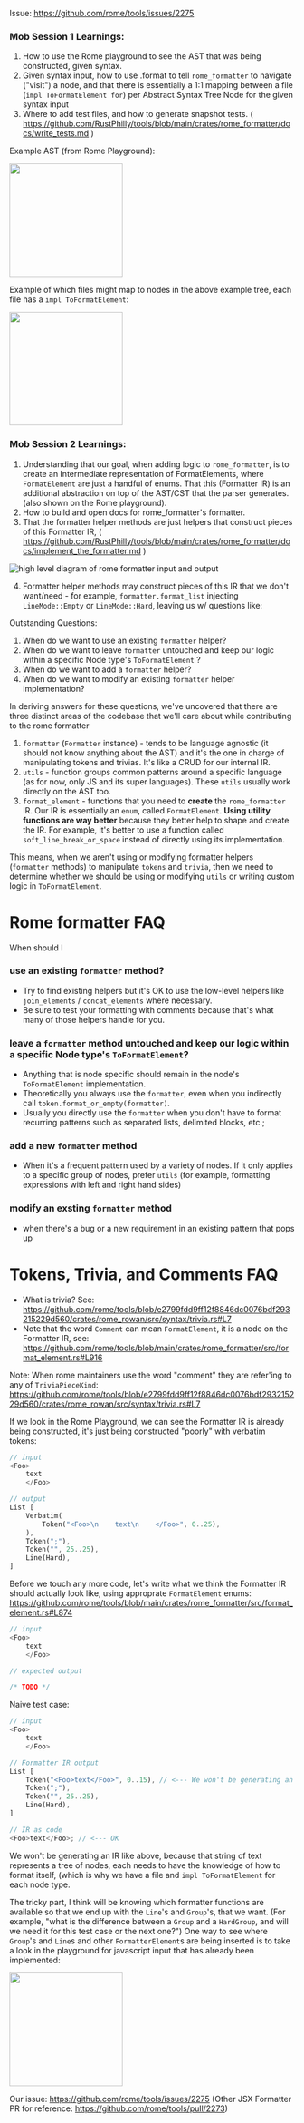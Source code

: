 Issue: https://github.com/rome/tools/issues/2275

### Mob Session 1 Learnings:
1. How to use the Rome playground to see the AST that was being constructed, given syntax.
2. Given syntax input, how to use .format to tell `rome_formatter` to navigate ("visit") a node, and that there is essentially a 1:1 mapping between a file (`impl ToFormatElement for`) per Abstract Syntax Tree Node for the given syntax input
3. Where to add test files,  and how to generate snapshot tests. ( https://github.com/RustPhilly/tools/blob/main/crates/rome_formatter/docs/write_tests.md )

Example AST (from Rome Playground):

<img src="../knowledge/ast.png" data-canonical-src="../knowledge/ast.png" width="200"/>

Example of which files might map to nodes in the above example tree, each file has a `impl ToFormatElement`:

<img src="../knowledge/rome_formatter_jsx.png" data-canonical-src="../knowledge/rome_formatter_jsx.png" width="200"/>


### Mob Session 2 Learnings:
1. Understanding that our goal, when adding logic to `rome_formatter`, is to create an Intermediate representation of FormatElements, where `FormatElement` are just a handful of enums. That this (Formatter IR) is an additional abstraction on top of the AST/CST that the parser generates. (also shown on the Rome playground).
2. How to build and open docs for rome_formatter's formatter.
3. That the formatter helper methods are just helpers that construct pieces of this Formatter IR, ( https://github.com/RustPhilly/tools/blob/main/crates/rome_formatter/docs/implement_the_formatter.md )

![high level diagram of rome formatter input and output](https://github.com/RustPhilly/tools/blob/feature/format-jsx-element/crates/rome_formatter/docs/high-level-rome-formatter-overview.jpeg)

4. Formatter helper methods may construct pieces of this IR that we don't want/need - for example, `formatter.format_list` injecting `LineMode::Empty` or `LineMode::Hard`, leaving us w/ questions like:

Outstanding Questions:
1. When do we want to use an existing `formatter` helper?
2. When do we want to leave `formatter` untouched and keep our logic within a specific Node type's `ToFormatElement` ?
3. When do we want to add a `formatter` helper?
4. When do we want to modify an existing `formatter` helper implementation?

In deriving answers for these questions, we've uncovered that there are three distinct areas of the codebase that we'll care about while contributing to the rome formatter

1. `formatter` (`Formatter` instance) - tends to be language agnostic (it should not know anything about the AST) and it's the one in charge of manipulating tokens and trivias. It's like a CRUD for our internal IR.
2. `utils` - function groups common patterns around a specific language (as for now, only JS and its super languages). These `utils` usually work directly on the AST too.
3. `format_element` - functions that you need to **create** the `rome_formatter` IR. Our IR is essentially an `enum`, called `FormatElement`. **Using utility functions are way better** because they better help to shape and create the IR. For example, it's better to use a function called `soft_line_break_or_space` instead of directly using its implementation. 

This means, when we aren't using or modifying formatter helpers (`formatter` methods) to manipulate `tokens` and `trivia`, then we need to determine whether we should be using or modifying `utils` or writing custom logic in `ToFormatElement`.

# Rome formatter FAQ

When should I

### use an existing `formatter` method?
- Try to find existing helpers but it's OK to use the low-level helpers like `join_elements` / `concat_elements` where necessary.
- Be sure to test your formatting with comments because that's what many of those helpers handle for you.

### leave a `formatter` method untouched and keep our logic within a specific Node type's `ToFormatElement`?
- Anything that is node specific should remain in the node's `ToFormatElement` implementation.
- Theoretically you always use the `formatter`, even when you indirectly call `token.format_or_empty(formatter)`.
- Usually you directly use the `formatter` when you don't have to format recurring patterns such as separated lists, delimited blocks, etc.;

### add a new `formatter` method
- When it's a frequent pattern used by a variety of nodes. If it only applies to a specific group of nodes, prefer `utils` (for example, formatting expressions with left and right hand sides)

### modify an exsting `formatter` method
- when there's a bug or a new requirement in an existing pattern that pops up

# Tokens, Trivia, and Comments FAQ
- What is trivia? See: https://github.com/rome/tools/blob/e2799fdd9ff12f8846dc0076bdf293215229d560/crates/rome_rowan/src/syntax/trivia.rs#L7
- Note that the word `Comment` can mean `FormatElement`, it is a node on the Formatter IR, see: https://github.com/rome/tools/blob/main/crates/rome_formatter/src/format_element.rs#L916

Note: When rome maintainers use the word "comment" they are refer'ing to any of `TriviaPieceKind`: https://github.com/rome/tools/blob/e2799fdd9ff12f8846dc0076bdf293215229d560/crates/rome_rowan/src/syntax/trivia.rs#L7


If we look in the Rome Playground, we can see the Formatter IR is already being constructed, it's just being constructed "poorly" with verbatim tokens:
```rust
// input
<Foo>
    text
    </Foo>

// output
List [
    Verbatim(
        Token("<Foo>\n    text\n    </Foo>", 0..25),
    ),
    Token(";"),
    Token("", 25..25),
    Line(Hard),
]
```

Before we touch any more code, let's write what we think the Formatter IR should actually look like, using approprate `FormatElement` enums: https://github.com/rome/tools/blob/main/crates/rome_formatter/src/format_element.rs#L874

```rust
// input
<Foo>
    text
    </Foo>

// expected output

/* TODO */
```

Naive test case:
```rust
// input
<Foo>
    text
    </Foo>

// Formatter IR output
List [
    Token("<Foo>text</Foo>", 0..15), // <--- We won't be generating an IR like this
    Token(";"),
    Token("", 25..25),
    Line(Hard),
]

// IR as code
<Foo>text</Foo>; // <--- OK
```

We won't be generating an IR like above, because that string of text represents a tree of nodes, each needs to have the knowledge of how to format itself, (which is why we have a file and `impl ToFormatElement` for each node type.

The tricky part, I think will be knowing which formatter functions are available so that we end up with the `Line`'s and `Group`'s, that we want. (For example, "what is the difference between a `Group` and a `HardGroup`, and will we need it for this test case or the next one?")
One way to see where `Group`'s and `Line`s and other `FormatterElement`s are being inserted is to take a look in the playground for javascript input that has already been implemented:

<img src="../knowledge/javascript_formatter_ir_example.png" data-canonical-src="../knowledge/javascript_formatter_ir_example.png" width="200"/>

Our issue: https://github.com/rome/tools/issues/2275
(Other JSX Formatter PR for reference: https://github.com/rome/tools/pull/2273)
